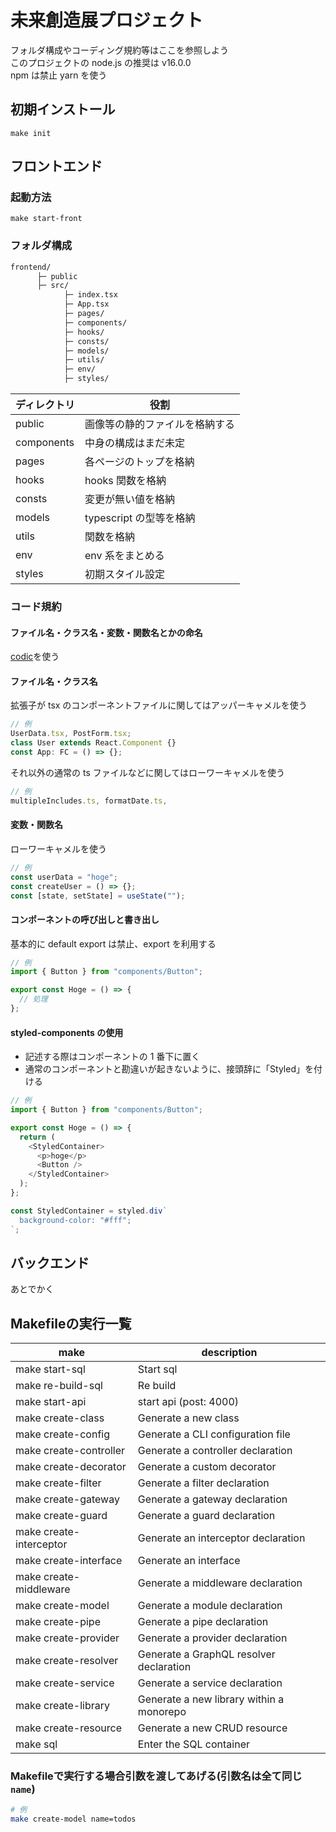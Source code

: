 # 未来創造展プロジェクト

フォルダ構成やコーディング規約等はここを参照しよう</br>
このプロジェクトの node.js の推奨は v16.0.0</br>
npm は禁止 yarn を使う

## 初期インストール

`make init`

## フロントエンド

### 起動方法

`make start-front`

### フォルダ構成

```bash
frontend/
      ├─ public
      ├─ src/
            ├─ index.tsx
            ├─ App.tsx
            ├─ pages/
            ├─ components/
            ├─ hooks/
            ├─ consts/
            ├─ models/
            ├─ utils/
            ├─ env/
            ├─ styles/
```

| ディレクトリ | 役割                           |
| ------------ | ------------------------------ |
| public       | 画像等の静的ファイルを格納する |
| components   | 中身の構成はまだ未定           |
| pages        | 各ページのトップを格納         |
| hooks        | hooks 関数を格納               |
| consts       | 変更が無い値を格納             |
| models       | typescript の型等を格納        |
| utils        | 関数を格納                     |
| env          | env 系をまとめる               |
| styles       | 初期スタイル設定               |

### コード規約

#### ファイル名・クラス名・変数・関数名とかの命名

[codic](https://codic.jp/engine)を使う

#### ファイル名・クラス名

拡張子が tsx のコンポーネントファイルに関してはアッパーキャメルを使う

```js
// 例
UserData.tsx, PostForm.tsx;
class User extends React.Component {}
const App: FC = () => {};
```

それ以外の通常の ts ファイルなどに関してはローワーキャメルを使う

```js
// 例
multipleIncludes.ts, formatDate.ts,
```

#### 変数・関数名

ローワーキャメルを使う

```js
// 例
const userData = "hoge";
const createUser = () => {};
const [state, setState] = useState("");
```

#### コンポーネントの呼び出しと書き出し

基本的に default export は禁止、export を利用する

```js
// 例
import { Button } from "components/Button";

export const Hoge = () => {
  // 処理
};
```

#### styled-components の使用

- 記述する際はコンポーネントの 1 番下に置く
- 通常のコンポーネントと勘違いが起きないように、接頭辞に「Styled」を付ける

```js
// 例
import { Button } from "components/Button";

export const Hoge = () => {
  return (
    <StyledContainer>
      <p>hoge</p>
      <Button />
    </StyledContainer>
  );
};

const StyledContainer = styled.div`
  background-color: "#fff";
`;
```

## バックエンド

あとでかく
## Makefileの実行一覧
| make                     | description                                  |
| ------------------------ | -------------------------------------------- |
| make start-sql           | Start sql                                    |
| make re-build-sql        | Re build                                     |
| make start-api           | start api (post: 4000)                       |
| make create-class        | Generate a new class                         |
| make create-config       | Generate a CLI configuration file            |
| make create-controller   | Generate a controller declaration            |
| make create-decorator    | Generate a custom decorator                  |
| make create-filter       | Generate a filter declaration                |
| make create-gateway      | Generate a gateway declaration               |
| make create-guard        | Generate a guard declaration                 |
| make create-interceptor  | Generate an interceptor declaration          |
| make create-interface    | Generate an interface                        |
| make create-middleware   | Generate a middleware declaration            |
| make create-model        | Generate a module declaration                |
| make create-pipe         | Generate a pipe declaration                  |
| make create-provider     | Generate a provider declaration              |
| make create-resolver     | Generate a GraphQL resolver declaration      |
| make create-service      | Generate a service declaration               |
| make create-library      | Generate a new library within a monorepo     |
| make create-resource     | Generate a new CRUD resource                 |
| make sql                 | Enter the SQL container                      |

### Makefileで実行する場合引数を渡してあげる(引数名は全て同じ`name`)
```bash
# 例
make create-model name=todos
```
